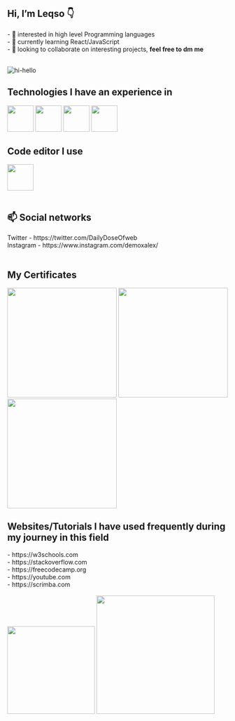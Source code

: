 <h2> Hi, I’m Leqso 👇</h2>
- 👀 interested in high level Programming languages <br>
- 🌱 currently learning React/JavaScript <br>
- 💞️ looking to collaborate on interesting projects, <b> feel free to dm me </b> <br><br>

![hi-hello](https://user-images.githubusercontent.com/68108917/170674086-56358049-3a22-4b5b-8ef1-aacae010fc6d.gif)

<b><h2>Technologies I have an experience in</h2></b>
<div class="flex-container">
<img src="https://w7.pngwing.com/pngs/201/90/png-transparent-logo-html-html5.png" width="60" height="60">
<img src="https://i.ibb.co/QYfBVgd/png-transparent-logo-css-css3.png" width="60" height="60">
<img src="https://i.ibb.co/MCff4yS/Unofficial-Java-Script-logo-2-svg.png" width="60" height="60">
<img src="https://i.ibb.co/HrW0PJg/React.png" width="60" height="60">
<br>
<b><h2>Code editor I use</h2></b>
<div class="flex-container">
<img src="https://pngset.com/images/vscode-icons-horizontal-label-text-alphabet-word-transparent-png-2658501.png" width="60" height="60">
</div><br>
<h2>📫 Social networks</h2>
Twitter - https://twitter.com/DailyDoseOfweb <br>
Instagram - https://www.instagram.com/demoxalex/ <br>
<br>
<b><h2>My Certificates</h2></b>
<a target="_blank" href="https://www.coursera.org/account/accomplishments/verify/MX9K4MA872QW"><img src="https://i.ibb.co/tB2TXYt/image-2022-12-20-170009887.png" width="250"></a>
<a target="_blank" href="https://freecodecamp.org/certification/Leqso/responsive-web-design"><img src="https://i.ibb.co/1Mt92pq/image-2022-12-20-170422445.png" width="250"></a>
<a target="_blank" href="https://www.freecodecamp.org/certification/Leqso/javascript-algorithms-and-data-structures"><img src="https://i.ibb.co/h8KDSj2/image-2022-12-20-170624708.png" width="250"></a>
<br>
<b><h2>Websites/Tutorials I have used frequently during my journey in this field</h2></b>
- https://w3schools.com<br>
- https://stackoverflow.com<br>
- https://freecodecamp.org<br>
- https://youtube.com<br>
- https://scrimba.com<br><br>
<div>
<img src="https://66.media.tumblr.com/4bd8e6bdd5599a390cd7199a5f4d2cbd/977ca883a9c49235-a0/s1280x1920/da727bcc0d3d5590fd5c57be4a7fe59a977f4d32.gif" width="200">
<img src="https://i.ibb.co/F3zHg9h/Dangerous-Sociable-Galago-size-restricted.gif" width="270">
</div>
